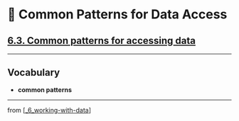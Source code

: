 # 🧮 Common Patterns for Data Access

## [**6.3.** Common patterns for accessing data](https://livebook.manning.com/book/deep-learning-with-javascript/chapter-6/107)

---

## **Vocabulary**

- **common patterns**

---

from [[_6_working-with-data]]

[//begin]: # "Autogenerated link references for markdown compatibility"
[_6_working-with-data]: ../_6_working-with-data.md "🧮 Working with Data"
[//end]: # "Autogenerated link references"
